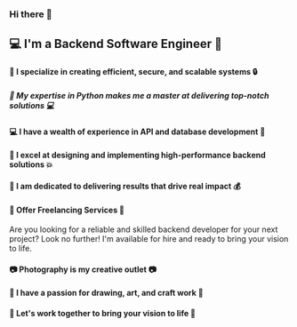 ### Hi there 👋

<!--
**divyanv/divyanv** is a ✨ _special_ ✨ repository because its `README.md` (this file) appears on your GitHub profile.

Here are some ideas to get you started:
-->
## 💻 I'm a Backend Software Engineer 🚀

#### 🔧 I specialize in creating efficient, secure, and scalable systems 🔒

##### 🐍 My expertise in Python makes me a master at delivering top-notch solutions 💻

#### 💻 I have a wealth of experience in API and database development 💾

#### 💪 I excel at designing and implementing high-performance backend solutions 💥

#### 💯 I am dedicated to delivering results that drive real impact 💰

#### 💼 Offer Freelancing Services 💼
Are you looking for a reliable and skilled backend developer for your next project? Look no further! I'm available for hire and ready to bring your vision to life.

#### 📷 Photography is my creative outlet 📷

#### 🎨 I have a passion for drawing, art, and craft work 🎨

#### 🤝 Let's work together to bring your vision to life 🚀



